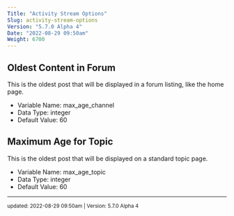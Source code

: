 ```yaml
---
Title: "Activity Stream Options"
Slug: activity-stream-options
Version: "5.7.0 Alpha 4"
Date: "2022-08-29 09:50am"
Weight: 6700
---
```



## Oldest Content in Forum

This is the oldest post that will be displayed in a forum listing, like the home page.




- Variable Name: max_age_channel
- Data Type: integer
- Default Value: 60

## Maximum Age for Topic

This is the oldest post that will be displayed on a standard topic page.




- Variable Name: max_age_topic
- Data Type: integer
- Default Value: 60


<hr>
<small>
updated: 2022-08-29 09:50am | Version: 5.7.0 Alpha 4
</small>